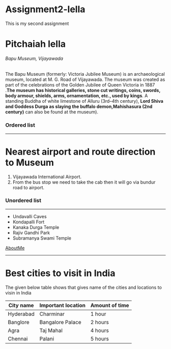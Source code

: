 # Assignment2-lella
This is my second assignment

# Pitchaiah lella 

###### Bapu Museum, Vijayawada
The Bapu Museum (formerly: Victoria Jubilee Museum) is an archaeological museum, located at M. G. Road of Vijayawada. The museum was created as part of the celebrations of the Golden Jubilee of Queen Victoria in 1887 .**The museum has historical galleries, stone cut writings, coins, swords, body armour, shields, arms, ornamentation, etc., used by kings**. A standing Buddha of white limestone of Alluru (3rd–4th century), **Lord Shiva and Goddess Durga as slaying the buffalo demon,Mahishasura (2nd century)** can also be found at the museum).

### Ordered list
_ _ _

# Nearest airport and route direction to Museum

1. Vijayawada International Airport.
2. From the bus stop we need to take the cab then it will go via bundur road to airport.

### Unordered list

---

* Undavalli Caves
* Kondapalli Fort
* Kanaka Durga Temple
* Rajiv Gandhi Park 
* Subramanya Swami Temple

[AboutMe](AboutMe.md)

***

# Best cities to visit in India

The given below table shows that gives name of the cities and locations to visin in India

| City name   |  Important location   |   Amount of time |
| ---------   | -------------------   | --------------   |
| Hyderabad   | Charminar             | 1 hour           |
| Banglore    | Bangalore Palace      | 2 hours          |
| Agra        | Taj Mahal             | 4 hours          |
| Chennai     | Palani                | 5 hours          |